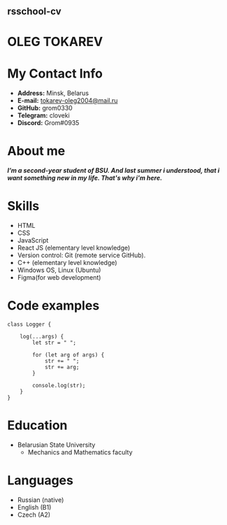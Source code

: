 ## rsschool-cv
# OLEG TOKAREV 
# My Contact Info
* **Address:** Minsk, Belarus
* **E-mail:** tokarev-oleg2004@mail.ru
* **GitHub:** grom0330
* **Telegram:** cloveki
* **Discord:** Grom#0935
# About me
##### I’m a second-year student of BSU. And last summer i understood, that i want something new in my life. That's why i'm here.
# Skills
* HTML
* CSS 
* JavaScript 
* React JS (elementary level knowledge)
* Version control: Git (remote service GitHub).
* C++ (elementary level knowledge)
* Windows OS, Linux (Ubuntu)
* Figma(for web development)
# Code examples
```
class Logger {

    log(...args) {
        let str = " ";

        for (let arg of args) {
            str += " ";
            str += arg;
        }
        
        console.log(str);
    }
}
``` 
# Education
* Belarusian State University
  + Mechanics and Mathematics faculty
# Languages
* Russian (native)
* English (B1)
* Czech (A2)
